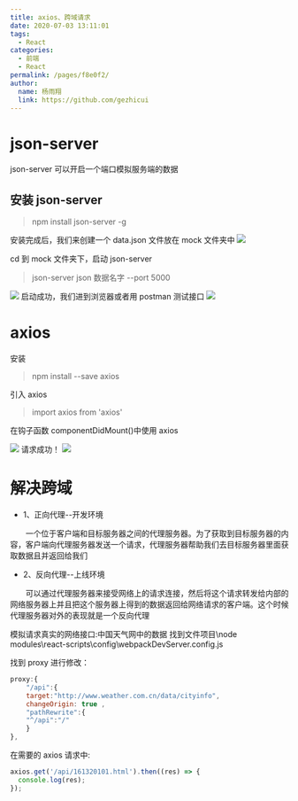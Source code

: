 ```yaml
---
title: axios、跨域请求
date: 2020-07-03 13:11:01
tags:
  - React
categories:
  - 前端
  - React
permalink: /pages/f8e0f2/
author:
  name: 杨雨翔
  link: https://github.com/gezhicui
---
```


# json-server

json-server 可以开启一个端口模拟服务端的数据

## 安装 json-server

> npm install json-server -g

安装完成后，我们来创建一个 data.json 文件放在 mock 文件夹中
![](https://yangblogimg.oss-cn-hangzhou.aliyuncs.com/blogImg/datejson.png)

cd 到 mock 文件夹下，启动 json-server

> json-server json 数据名字 --port 5000

![](https://yangblogimg.oss-cn-hangzhou.aliyuncs.com/blogImg/datajson启动成功.png)
启动成功，我们进到浏览器或者用 postman 测试接口
![](https://yangblogimg.oss-cn-hangzhou.aliyuncs.com/blogImg/测试jsonserver.png)

# axios

安装

> npm install --save axios

引入 axios

> import axios from 'axios'

在钩子函数 componentDidMount()中使用 axios

![](https://yangblogimg.oss-cn-hangzhou.aliyuncs.com/blogImg/axios导入并使用.png)
请求成功！
![](https://yangblogimg.oss-cn-hangzhou.aliyuncs.com/blogImg/axios请求成功.png)

# 解决跨域

- 1、正向代理--开发环境

&emsp;&emsp;一个位于客户端和目标服务器之间的代理服务器。为了获取到目标服务器的内容，客户端向代理服务器发送一个请求，代理服务器帮助我们去目标服务器里面获取数据且并返回给我们

- 2、反向代理--上线环境

&emsp;&emsp;可以通过代理服务器来接受网络上的请求连接，然后将这个请求转发给内部的网络服务器上并且把这个服务器上得到的数据返回给网络请求的客户端。这个时候代理服务器对外的表现就是一个反向代理

模拟请求真实的网络接口:中国天气网中的数据
找到文件项目\node modules\react-scripts\config\webpackDevServer.config.js

找到 proxy 进行修改：

```js
proxy:{
    "/api":{
    target:"http://www.weather.com.cn/data/cityinfo",
    changeOrigin: true ,
    "pathRewrite":{
    "^/api":"/"
    }
},
```

在需要的 axios 请求中:

```js
axios.get('/api/161320101.html').then((res) => {
  console.log(res);
});
```
